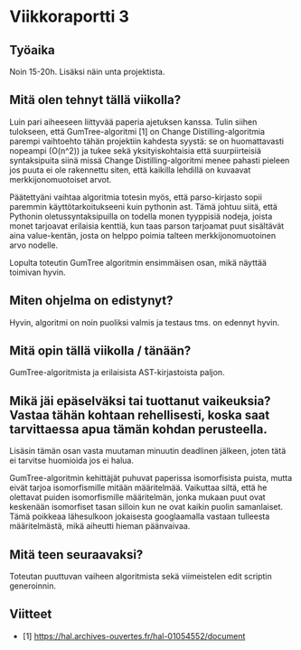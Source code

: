 # Viikkoraportti 3

## Työaika

Noin 15-20h. Lisäksi näin unta projektista.

## Mitä olen tehnyt tällä viikolla?

Luin pari aiheeseen liittyvää paperia ajetuksen kanssa. Tulin siihen tulokseen, että GumTree-algoritmi [1] on Change Distilling-algoritmia parempi vaihtoehto tähän projektiin kahdesta syystä: se on huomattavasti nopeampi (O(n^2)) ja tukee sekä yksityiskohtaisia että suurpiirteisiä syntaksipuita siinä missä Change Distilling-algoritmi menee pahasti pieleen jos puuta ei ole rakennettu siten, että kaikilla lehdillä on kuvaavat merkkijonomuotoiset arvot.

Päätettyäni vaihtaa algoritmia totesin myös, että parso-kirjasto sopii paremmin käyttötarkoitukseeni kuin pythonin ast. Tämä johtuu siitä, että Pythonin oletussyntaksipuilla on todella monen tyyppisiä nodeja, joista monet tarjoavat erilaisia kenttiä, kun taas parson tarjoamat puut sisältävät aina value-kentän, josta on helppo poimia talteen merkkijonomuotoinen arvo nodelle.

Lopulta toteutin GumTree algoritmin ensimmäisen osan, mikä näyttää toimivan hyvin.

## Miten ohjelma on edistynyt?

Hyvin, algoritmi on noin puoliksi valmis ja testaus tms. on edennyt hyvin.

## Mitä opin tällä viikolla / tänään?

GumTree-algoritmista ja erilaisista AST-kirjastoista paljon.

## Mikä jäi epäselväksi tai tuottanut vaikeuksia? Vastaa tähän kohtaan rehellisesti, koska saat tarvittaessa apua tämän kohdan perusteella.

Lisäsin tämän osan vasta muutaman minuutin deadlinen jälkeen, joten tätä ei tarvitse huomioida jos ei halua.

GumTree-algoritmin kehittäjät puhuvat paperissa isomorfisista puista, mutta eivät tarjoa isomorfismille mitään määritelmää. Vaikuttaa siltä, että he olettavat puiden isomorfismille määritelmän, jonka mukaan puut ovat keskenään isomorfiset tasan silloin kun ne ovat kaikin puolin samanlaiset. Tämä poikkeaa lähesulkoon jokaisesta googlaamalla vastaan tulleesta määritelmästä, mikä aiheutti hieman päänvaivaa.

## Mitä teen seuraavaksi?

Toteutan puuttuvan vaiheen algoritmista sekä viimeistelen edit scriptin generoinnin.

## Viitteet

- [1] https://hal.archives-ouvertes.fr/hal-01054552/document
